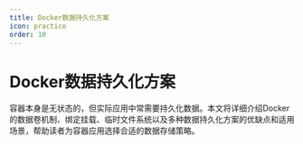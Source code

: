 ```yaml
---
title: Docker数据持久化方案
icon: practice
order: 10
---
```


# Docker数据持久化方案

容器本身是无状态的，但实际应用中常需要持久化数据。本文将详细介绍Docker的数据卷机制、绑定挂载、临时文件系统以及多种数据持久化方案的优缺点和适用场景，帮助读者为容器应用选择合适的数据存储策略。
